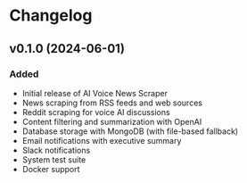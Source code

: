 # Changelog

## v0.1.0 (2024-06-01)

### Added
- Initial release of AI Voice News Scraper
- News scraping from RSS feeds and web sources
- Reddit scraping for voice AI discussions
- Content filtering and summarization with OpenAI
- Database storage with MongoDB (with file-based fallback)
- Email notifications with executive summary
- Slack notifications
- System test suite
- Docker support
